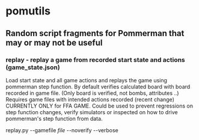 # pomutils

## Random script fragments for Pommerman that may or may not be useful

### replay - replay a game from recorded start state and actions (game_state.json)
Load start state and all game actions and replays the game using pommerman step function.
By default verifies calculated board with board recorded in game file. (Only board is verified, not bombs, attributes ..)
Requires game files with intended actions recorded (recent change)
CURRENTLY ONLY for FFA GAME.
Could be used to prevent regressions on step function changes, verify simulators or inspected on how to drive pommerman's step function from data.


replay.py
 	--gamefile *file*
	--noverify
	--verbose
